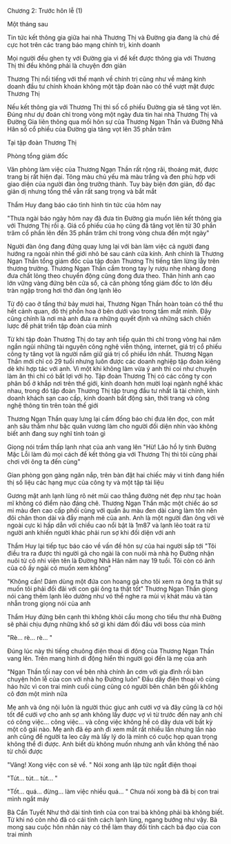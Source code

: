 




Chương 2: Trước hôn lễ (1)


Một tháng sau

Tin tức kết thông gia giữa hai nhà Thương Thị và Đường gia đang là chủ đề cực hot trên các trang báo mạng chính trị, kinh doanh

Mọi người đều ghen tỵ với Đường gia vì để kết được thông gia với Thương Thị thì đều không phải là chuyện đơn giản

Thương Thị nổi tiếng với thế mạnh về chính trị cũng như về mảng kinh doanh đầu tư chính khoán không một tập đoàn nào có thể vượt mặt được Thương Thị

Nếu kết thông gia với Thương Thị thì số cổ phiếu Đường gia sẽ tăng vọt lên. Đúng như dự đoán chỉ trong vòng một ngày đưa tin hai nhà Thương Thị và Đường Gia liên thông qua mối hôn sự của Thương Ngạn Thần và Đường Nhã Hân số cổ phiếu của Đường gia tăng vọt lên 35 phần trăm

Tại tập đoàn Thương Thị

Phòng tổng giám đốc

Văn phòng làm việc của Thương Ngạn Thần rất rộng rãi, thoáng mát, được trang bị rất hiện đại. Tông màu chủ yếu mà màu trắng và đen phù hợp với giao diện của người đàn ông trưởng thành. Tuy bày biện đơn giản, đồ đạc giản dị nhưng tổng thể vẫn rất sang trọng và bắt mắt

Thẩm Huy đang báo cáo tình hình tin tức của hôm nay

"Thưa ngài báo ngày hôm nay đã đưa tin Đường gia muốn liên kết thông gia với Thương Thị rồi ạ. Giá cổ phiếu của họ cũng đã tăng vọt lên từ 30 phần trăm cổ phần lên đến 35 phần trăm chỉ trong vòng chưa đến một ngày"

Người đàn ông đang đứng quay lưng lại với bàn làm việc cả người đang hướng ra ngoài nhìn thế giới nhỏ bé sau cánh cửa kính. Anh chính là Thương Ngạn Thần tổng giám đốc của tập đoàn Thương Thị tiếng tăm lừng lẫy trên thương trường. Thương Ngạn Thần cầm trong tay ly rượu nhẹ nhàng đong đưa chất lỏng theo chuyển động cũng đong đưa theo. Thân hình anh cao lớn vững vàng đứng bên cửa sổ, cả căn phòng tổng giám đốc to lớn đều tràn ngập trong hơi thở đàn ông lạnh lẽo

Từ độ cao ở tầng thứ bảy mươi hai, Thương Ngạn Thần hoàn toàn có thể thu hết cảnh quan, đô thị phồn hoa ở bên dưới vào trong tầm mắt mình. Đây cũng chính là nơi mà anh đưa ra những quyết định và những sách chiến lược để phát triển tập đoàn của mình

Từ khi tập đoàn Thương Thị do tay anh tiếp quản thì chỉ trong vòng hai năm ngắn ngủi những tài nguyên công nghệ viễn thông, internet, giá trị cổ phiếu công ty tăng vọt là người nắm giữ giá trị cổ phiếu lớn nhất. Thương Ngạn Thần mới chỉ có 29 tuổi nhưng luôn được các doanh nghiệp tập đoàn kiêng dè khi hợp tác với anh. Vì một khi không làm vừa ý anh thì coi như chuyện làm ăn thì chỉ có bất lợi với họ. Tập đoàn Thương Thị có các công ty con phân bố ở khắp nơi trên thế giới, kinh doanh hơn mười loại ngành nghề khác nhau, trong đó tập đoàn Thương Thị tập trung đầu tư nhất là tài chính, kinh doanh khách sạn cao cấp, kinh doanh bất động sản, thời trang và công nghệ thông tin trên toàn thế giới

Thương Ngạn Thần quay lưng lại cầm đống báo chí đưa lên đọc, con mắt anh sâu thẳm như bậc quân vương làm cho người đối diện nhìn vào không biết anh đang suy nghĩ tính toán gì

Giọng nói trầm thấp lạnh nhạt của anh vang lên "Hừ! Lão hồ ly tinh Đường Mặc Lỗi làm đủ mọi cách để kết thông gia với Thương Thị thì tôi cũng phải chơi với ông ta đến cùng"

Gian phòng gọn gàng ngăn nắp, trên bàn đặt hai chiếc máy vi tính đang hiển thị số liệu các hạng mục của công ty và một tập tài liệu

Gương mặt anh lạnh lùng rõ nét mũi cao thẳng đường nét đẹp như tạc hoàn mĩ không có điểm nào đáng chê. Thương Ngạn Thần mặc một chiếc áo sơ mi màu đen cao cấp phối cùng với quần âu màu đen dài càng làm tôn nên đôi chân thon dài và đầy mạnh mẽ của anh. Anh là một người đàn ông với vẻ ngoài cực kì hấp dẫn với chiều cao nổi bật là 1m87 và lạnh lẽo toát ra từ người anh khiến người khác phải run sợ khi đối diện với anh

Thẩm Huy lại tiếp tục báo cáo về vấn đề hôn sự của hai người sắp tới "Tôi điều tra ra được thì người gả cho ngài là con nuôi mà nhà họ Đường nhận nuôi từ cô nhi viện tên là Đường Nhã Hân năm nay 19 tuổi. Tôi còn có ảnh của cô ấy ngài có muốn xem không"

"Không cần! Dám dùng một đứa con hoang gả cho tôi xem ra ông ta thật sự muốn tôi phải đối đãi với con gái ông ta thật tốt" Thương Ngạn Thần giọng nói càng thêm lạnh lẽo dường như vó thể nghe ra mùi vị khát máu và tàn nhẫn trong giọng nói của anh

Thẩm Huy đứng bên cạnh thì không khỏi cầu mong cho tiểu thư nhà Đường sẽ phải chịu đựng những khổ sở gì khi dám đối đầu với boss của mình

"Rè... rè... rè... "

Đúng lúc này thì tiếng chuông điện thoại di động của Thương Ngạn Thần vang lên. Trên mang hình di động hiển thì người gọi đến là mẹ của anh

"Ngạn Thần tối nay con về bên nhà chính ăn cơm với gia đình rồi bàn chuyện hôn lễ của con với nhà họ Đường luôn" Đầu dây điện thoại vô cùng háo hức vì con trai mình cuối cùng cũng có người bên chăn bên gối không cô đơn một mình nữa

Mẹ anh và ông nội luôn là người thúc giục anh cưới vợ và đây cũng là cơ hội tốt để cưới vợ cho anh sợ anh không lấy được vợ vì từ trước đến nay anh chỉ có công việc... công việc... và công việc không hề có dây dưa với bất kỳ một cô gái nào. Mẹ anh đã ép anh đi xem mắt rất nhiều lần nhưng lần nào anh cũng để người ta leo cây mà lấy lý do là mình có cuộc họp quan trọng không thể đi được. Anh biết dù không muốn nhưng anh vẫn không thể nào từ chối được

"Vâng! Xong việc con sẽ về. " Nói xong anh lập tức ngắt điện thoại

"Tút... tút... tút... "

"Tốt... quá... đừng... làm việc nhiều quá... " Chưa nói xong bà đã bị con trai mình ngắt máy

Bà Cẩn Tuyết Như thở dài tính tình của con trai bà không phải bà không biết. Từ khi nó còn nhỏ đã có cái tính cách lạnh lùng, ngang bướng như vậy. Bà mong sau cuộc hôn nhân này có thể làm thay đổi tính cách bá đạo của con trai mình




